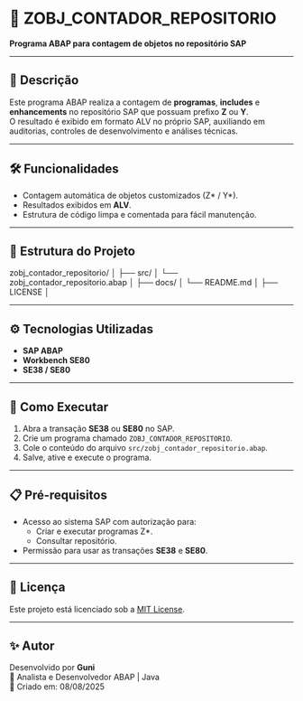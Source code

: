# 📄 ZOBJ_CONTADOR_REPOSITORIO

**Programa ABAP para contagem de objetos no repositório SAP**

---

## 📌 Descrição

Este programa ABAP realiza a contagem de **programas**, **includes** e **enhancements** no repositório SAP que possuam prefixo **Z** ou **Y**.  
O resultado é exibido em formato ALV no próprio SAP, auxiliando em auditorias, controles de desenvolvimento e análises técnicas.

---

## 🛠 Funcionalidades

- Contagem automática de objetos customizados (Z* / Y*).
- Resultados exibidos em **ALV**.
- Estrutura de código limpa e comentada para fácil manutenção.

---

## 📂 Estrutura do Projeto

zobj_contador_repositorio/
│
├── src/
│   └── zobj_contador_repositorio.abap
│
├── docs/
│   └── README.md
│
├── LICENSE
│

---

## ⚙️ Tecnologias Utilizadas

- **SAP ABAP**
- **Workbench SE80**
- **SE38 / SE80**

---

## 🚀 Como Executar

1. Abra a transação **SE38** ou **SE80** no SAP.
2. Crie um programa chamado `ZOBJ_CONTADOR_REPOSITORIO`.
3. Cole o conteúdo do arquivo `src/zobj_contador_repositorio.abap`.
4. Salve, ative e execute o programa.

---

## 📋 Pré-requisitos

- Acesso ao sistema SAP com autorização para:
  - Criar e executar programas Z*.
  - Consultar repositório.
- Permissão para usar as transações **SE38** e **SE80**.

---

## 📜 Licença

Este projeto está licenciado sob a [MIT License](../LICENSE).

---

## ✨ Autor

Desenvolvido por **Guni**  
💼 Analista e Desenvolvedor ABAP | Java  
📅 Criado em: 08/08/2025
